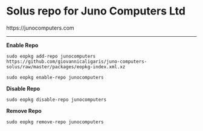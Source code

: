 # Solus repo for Juno Computers Ltd

<p>https://junocomputers.com</p>

------------------------------------
<b>Enable Repo</b>

```
sudo eopkg add-repo junocomputers https://github.com/giovannicaligaris/juno-computers-solus/raw/master/packages/eopkg-index.xml.xz

sudo eopkg enable-repo junocomputers
```

<b>Disable Repo</b>

```
sudo eopkg disable-repo junocomputers
```

<b>Remove Repo</b>

```
sudo eopkg remove-repo junocomputers
```
